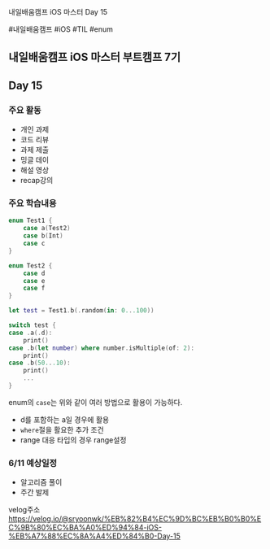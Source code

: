 
내일배움캠프 iOS 마스터 Day 15


#내일배움캠프 #iOS #TIL #enum


## 내일배움캠프 iOS 마스터 부트캠프 7기

## Day 15

### 주요 활동
- 개인 과제
- 코드 리뷰
- 과제 제출
- 밍글 데이
- 해설 영상
- recap강의

### 주요 학습내용

```swift
enum Test1 {
    case a(Test2)
    case b(Int)
    case c
}

enum Test2 {
    case d
    case e
    case f
}

let test = Test1.b(.random(in: 0...100))

switch test {
case .a(.d):
    print()
case .b(let number) where number.isMultiple(of: 2):
    print()
case .b(50...10):
    print()
    ...
}

```

enum의 `case`는 위와 같이 여러 방법으로 활용이 가능하다.
- d를 포함하는 a일 경우에 활용
- `where`절을 활요한 추가 조건
- range 대응 타입의 경우 range설정

### 6/11 예상일정

- 알고리즘 풀이
- 주간 발제

velog주소   
https://velog.io/@sryoonwk/%EB%82%B4%EC%9D%BC%EB%B0%B0%EC%9B%80%EC%BA%A0%ED%94%84-iOS-%EB%A7%88%EC%8A%A4%ED%84%B0-Day-15